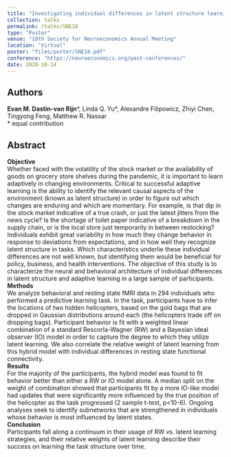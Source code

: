 ```yaml
---
title: "Investigating individual differences in latent structure learning in a changing environment"
collection: talks
permalink: /talks/SNE18
type: "Poster"
venue: "18th Society for Neuroeconomics Annual Meeting"
location: "Virtual"
poster: "files/poster/SNE18.pdf"
conference: "https://neuroeconomics.org/past-conferences/"
date: 2020-10-14
---
```


## Authors
<b>Evan M. Dastin-van Rijn</b>\*, Linda Q. Yu\*, Alexandre Filipowicz, Zhiyi Chen, Tingyong Feng, Matthew R. Nassar<br/>
\* equal contribution

## Abstract
<b>Objective</b><br/>
Whether faced with the volatility of the stock market or the availability of goods on grocery store shelves during the pandemic, it is important to learn adaptively in changing environments. Critical to successful adaptive learning is the ability to identify the relevant causal aspects of the environment (known as latent structure) in order to figure out which changes are enduring and which are momentary. For example, is that dip in the stock market indicative of a true crash, or just the latest jitters from the news cycle? Is the shortage of toilet paper indicative of a breakdown in the supply chain, or is the local store just temporarily in between restocking?  Individuals exhibit great variability in how much they change behavior in response to deviations from expectations, and in how well they recognize latent structure in tasks. Which characteristics underlie these individual differences are not well known, but identifying them would be beneficial for policy, business, and health interventions. The objective of this study is to characterize the neural and behavioral architecture of individual differences in latent structure and adaptive learning in a large sample of participants.<br/>
<b>Methods</b><br/>
We analyze behavioral and resting state fMRI data in 294 individuals who performed a predictive learning task. In the task, participants have to infer the locations of two hidden helicopters, based on the gold bags that are dropped in Gaussian distributions around each (the helicopters trade off on dropping bags). Participant behavior is fit with a weighted linear combination of a standard Rescorla-Wagner (RW) and a Bayesian ideal observer (IO) model in order to capture the degree to which they utilize latent learning. We also correlate the relative weight of latent learning from this hybrid model with individual differences in resting state functional connectivity.<br/>
<b>Results</b><br/>
For the majority of the participants, the hybrid model was found to fit behavior better than either a RW or IO model alone. A median split on the weight of combination showed that participants fit by a more IO-like model had updates that were significantly more influenced by the true position of the helicopter as the task progressed (2 sample t-test, p<10-6). Ongoing analyses seek to identify subnetworks that are strengthened in individuals whose behavior is most influenced by latent states.<br/>
<b>Conclusion</b><br/>
Participants fall along a continuum in their usage of RW vs. latent learning strategies, and their relative weights of latent learning describe their success on learning the task structure over time.
